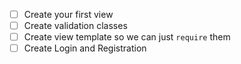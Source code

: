 - [ ] Create your first view
- [ ] Create validation classes
- [ ] Create view template so we can just `require` them
- [ ] Create Login and Registration